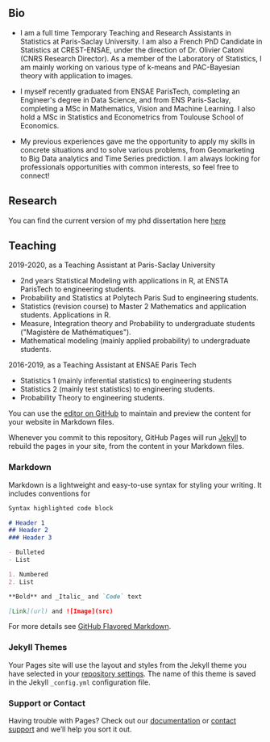 ## Bio

* I am a full time Temporary Teaching and Research Assistants in Statistics at Paris-Saclay University.
I am also a French PhD Candidate in Statistics at CREST-ENSAE, under the direction of Dr. Olivier Catoni (CNRS Research Director). 
As a member of the Laboratory of Statistics, I am mainly working on various type of k-means and PAC-Bayesian theory with application to images. 


* I myself recently graduated from ENSAE ParisTech, completing an Engineer's degree in Data Science, and from ENS Paris-Saclay, completing a MSc in Mathematics, Vision and Machine Learning. 
I also hold a MSc in Statistics and Econometrics from Toulouse School of Economics.


* My previous experiences gave me the opportunity to apply my skills in concrete situations and to solve various problems, from Geomarketing to Big Data analytics and Time Series prediction. I am always looking for professionals opportunities with common interests, so feel free to connect! 

## Research
You can find the current version of my phd dissertation here
[here](https://github.com/GautierAppert/phd-thesis/blob/master/thesis.pdf)

## Teaching

2019-2020, as a Teaching Assistant at Paris-Saclay University

* 2nd years Statistical Modeling with applications in R, at ENSTA ParisTech to engineering students.
* Probability and Statistics at Polytech Paris Sud to engineering students. 
* Statistics (revision course) to Master 2 Mathematics and application students. Applications in R. 
* Measure, Integration theory and Probability to undergraduate students ("Magistère de Mathématiques").
* Mathematical modeling (mainly applied probability) to undergraduate students.

2016-2019, as a Teaching Assistant at ENSAE Paris Tech

* Statistics 1 (mainly inferential statistics) to engineering students
* Statistics 2 (mainly test statistics) to engineering students.
* Probability Theory to engineering students.

You can use the [editor on GitHub](https://github.com/GautierAppert/gautierappert.github.io/edit/master/index.md) to maintain and preview the content for your website in Markdown files.

Whenever you commit to this repository, GitHub Pages will run [Jekyll](https://jekyllrb.com/) to rebuild the pages in your site, from the content in your Markdown files.

### Markdown

Markdown is a lightweight and easy-to-use syntax for styling your writing. It includes conventions for

```markdown
Syntax highlighted code block

# Header 1
## Header 2
### Header 3

- Bulleted
- List

1. Numbered
2. List

**Bold** and _Italic_ and `Code` text

[Link](url) and ![Image](src)
```

For more details see [GitHub Flavored Markdown](https://guides.github.com/features/mastering-markdown/).

### Jekyll Themes

Your Pages site will use the layout and styles from the Jekyll theme you have selected in your [repository settings](https://github.com/GautierAppert/gautierappert.github.io/settings). The name of this theme is saved in the Jekyll `_config.yml` configuration file.

### Support or Contact

Having trouble with Pages? Check out our [documentation](https://help.github.com/categories/github-pages-basics/) or [contact support](https://github.com/contact) and we’ll help you sort it out.
